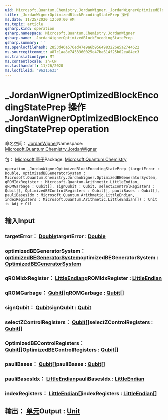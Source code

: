 ```yaml
---
uid: Microsoft.Quantum.Chemistry.JordanWigner._JordanWignerOptimizedBlockEncodingStatePrep
title: _JordanWignerOptimizedBlockEncodingStatePrep 操作
ms.date: 11/25/2020 12:00:00 AM
ms.topic: article
qsharp.kind: operation
qsharp.namespace: Microsoft.Quantum.Chemistry.JordanWigner
qsharp.name: _JordanWignerOptimizedBlockEncodingStatePrep
qsharp.summary: ''
ms.openlocfilehash: 2853d46a576ed47e9a6b9564983226e5a2744622
ms.sourcegitcommit: a87c1aa8e7453360025e47ba614f25b02ea84ec3
ms.translationtype: MT
ms.contentlocale: zh-CN
ms.lasthandoff: 11/26/2020
ms.locfileid: "96215633"
---
```

# <a name="_jordanwigneroptimizedblockencodingstateprep-operation"></a><span data-ttu-id="dff69-102">_JordanWignerOptimizedBlockEncodingStatePrep 操作</span><span class="sxs-lookup"><span data-stu-id="dff69-102">_JordanWignerOptimizedBlockEncodingStatePrep operation</span></span>

<span data-ttu-id="dff69-103">命名空间： [JordanWigner](xref:Microsoft.Quantum.Chemistry.JordanWigner)</span><span class="sxs-lookup"><span data-stu-id="dff69-103">Namespace: [Microsoft.Quantum.Chemistry.JordanWigner](xref:Microsoft.Quantum.Chemistry.JordanWigner)</span></span>

<span data-ttu-id="dff69-104">包： [Microsoft 量子](https://nuget.org/packages/Microsoft.Quantum.Chemistry)</span><span class="sxs-lookup"><span data-stu-id="dff69-104">Package: [Microsoft.Quantum.Chemistry](https://nuget.org/packages/Microsoft.Quantum.Chemistry)</span></span>




```qsharp
operation _JordanWignerOptimizedBlockEncodingStatePrep (targetError : Double, optimizedBEGeneratorSystem : Microsoft.Quantum.Chemistry.JordanWigner.OptimizedBEGeneratorSystem, qROMIdxRegister : Microsoft.Quantum.Arithmetic.LittleEndian, qROMGarbage : Qubit[], signQubit : Qubit, selectZControlRegisters : Qubit[], OptimizedBEControlRegisters : Qubit[], pauliBases : Qubit[], pauliBasesIdx : Microsoft.Quantum.Arithmetic.LittleEndian, indexRegisters : Microsoft.Quantum.Arithmetic.LittleEndian[]) : Unit is Adj + Ctl
```


## <a name="input"></a><span data-ttu-id="dff69-105">输入</span><span class="sxs-lookup"><span data-stu-id="dff69-105">Input</span></span>

### <a name="targeterror--double"></a><span data-ttu-id="dff69-106">targetError： [Double](xref:microsoft.quantum.lang-ref.double)</span><span class="sxs-lookup"><span data-stu-id="dff69-106">targetError : [Double](xref:microsoft.quantum.lang-ref.double)</span></span>




### <a name="optimizedbegeneratorsystem--optimizedbegeneratorsystem"></a><span data-ttu-id="dff69-107">optimizedBEGeneratorSystem： [optimizedBEGeneratorSystem](xref:Microsoft.Quantum.Chemistry.JordanWigner.OptimizedBEGeneratorSystem)</span><span class="sxs-lookup"><span data-stu-id="dff69-107">optimizedBEGeneratorSystem : [OptimizedBEGeneratorSystem](xref:Microsoft.Quantum.Chemistry.JordanWigner.OptimizedBEGeneratorSystem)</span></span>




### <a name="qromidxregister--littleendian"></a><span data-ttu-id="dff69-108">qROMIdxRegister： [LittleEndian](xref:Microsoft.Quantum.Arithmetic.LittleEndian)</span><span class="sxs-lookup"><span data-stu-id="dff69-108">qROMIdxRegister : [LittleEndian](xref:Microsoft.Quantum.Arithmetic.LittleEndian)</span></span>




### <a name="qromgarbage--qubit"></a><span data-ttu-id="dff69-109">qROMGarbage： [Qubit](xref:microsoft.quantum.lang-ref.qubit)[]</span><span class="sxs-lookup"><span data-stu-id="dff69-109">qROMGarbage : [Qubit](xref:microsoft.quantum.lang-ref.qubit)[]</span></span>




### <a name="signqubit--qubit"></a><span data-ttu-id="dff69-110">signQubit： [Qubit](xref:microsoft.quantum.lang-ref.qubit)</span><span class="sxs-lookup"><span data-stu-id="dff69-110">signQubit : [Qubit](xref:microsoft.quantum.lang-ref.qubit)</span></span>




### <a name="selectzcontrolregisters--qubit"></a><span data-ttu-id="dff69-111">selectZControlRegisters： [Qubit](xref:microsoft.quantum.lang-ref.qubit)[]</span><span class="sxs-lookup"><span data-stu-id="dff69-111">selectZControlRegisters : [Qubit](xref:microsoft.quantum.lang-ref.qubit)[]</span></span>




### <a name="optimizedbecontrolregisters--qubit"></a><span data-ttu-id="dff69-112">OptimizedBEControlRegisters： [Qubit](xref:microsoft.quantum.lang-ref.qubit)[]</span><span class="sxs-lookup"><span data-stu-id="dff69-112">OptimizedBEControlRegisters : [Qubit](xref:microsoft.quantum.lang-ref.qubit)[]</span></span>




### <a name="paulibases--qubit"></a><span data-ttu-id="dff69-113">pauliBases： [Qubit](xref:microsoft.quantum.lang-ref.qubit)[]</span><span class="sxs-lookup"><span data-stu-id="dff69-113">pauliBases : [Qubit](xref:microsoft.quantum.lang-ref.qubit)[]</span></span>




### <a name="paulibasesidx--littleendian"></a><span data-ttu-id="dff69-114">pauliBasesIdx： [LittleEndian](xref:Microsoft.Quantum.Arithmetic.LittleEndian)</span><span class="sxs-lookup"><span data-stu-id="dff69-114">pauliBasesIdx : [LittleEndian](xref:Microsoft.Quantum.Arithmetic.LittleEndian)</span></span>




### <a name="indexregisters--littleendian"></a><span data-ttu-id="dff69-115">indexRegisters： [LittleEndian](xref:Microsoft.Quantum.Arithmetic.LittleEndian)[]</span><span class="sxs-lookup"><span data-stu-id="dff69-115">indexRegisters : [LittleEndian](xref:Microsoft.Quantum.Arithmetic.LittleEndian)[]</span></span>





## <a name="output--unit"></a><span data-ttu-id="dff69-116">输出： [单元](xref:microsoft.quantum.lang-ref.unit)</span><span class="sxs-lookup"><span data-stu-id="dff69-116">Output : [Unit](xref:microsoft.quantum.lang-ref.unit)</span></span>

